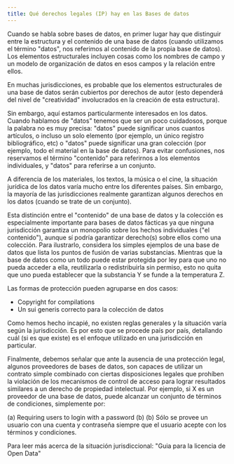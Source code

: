 ```yaml
---
title: Qué derechos legales (IP) hay en las Bases de datos
---
```


Cuando se habla sobre bases de datos, en primer lugar hay que distinguir entre la estructura y el contenido de una base de datos (cuando utilizamos el término "datos", nos referimos al contenido de la propia base de datos). Los elementos estructurales incluyen cosas como los nombres de campo y un modelo de organización de datos en esos campos y la relación entre ellos.

En muchas jurisdicciones, es probable que los elementos estructurales de una base de datos serán cubiertos por derechos de autor (esto dependerá del nivel de "creatividad" involucrados en la creación de esta estructura).

Sin embargo, aquí estamos particularmente interesados ​​en los datos. Cuando hablamos de "datos" tenemos que ser un poco cuidadosos, porque la palabra no es muy precisa: "datos" puede significar unos cuantos artículos, o incluso un solo elemento (por ejemplo, un único registro bibliográfico, etc) o "datos" puede significar una gran colección (por ejemplo, todo el material en la base de datos). Para evitar confusiones, nos reservamos el término "contenido" para referirnos a los elementos individuales, y "datos" para referirse a un conjunto.

A diferencia de los materiales, los textos, la música o el cine, la situación jurídica de los datos varía mucho entre los diferentes países. Sin embargo, la mayoría de las jurisdicciones realmente garantizan algunos derechos en los datos (cuando se trate de un conjunto).

Esta distinción entre el "contenido" de una base de datos y la colección es especialmente importante para bases de datos fácticas ya que ninguna jurisdicción garantiza un monopolio sobre los hechos individuales ("el contenido"), aunque sí podría garantizar derecho(s) sobre ellos como una colección. Para ilustrarlo, considera los simples ejemplos de una base de datos que lista los puntos de fusión de varias substancias. Mientras que la base de datos como un todo puede estar protegida por ley para que uno no pueda acceder a ella, reutilizarla o redistribuirla sin permiso, esto no quita que uno pueda establecer que la substancia Y se funde a la temperatura Z.

Las formas de protección pueden agruparse en dos casos:

-   Copyright for compilations
-   Un sui generis correcto para la colección de datos

Como hemos hecho incapié, no existen reglas generales y la situación varía según la jurisdicción. Es por esto que se procede país por país, detallando cuál (si es que existe) es el enfoque utilizado en una jurisdicción en particular.

Finalmente, debemos señalar que ante la ausencia de una protección legal, algunos proveedores de bases de datos, son capaces de utilizar un contrato simple combinado con ciertas disposiciones legales que prohíben la violación de los mecanismos de control de acceso para lograr resultados similares a un derecho de propiedad intelectual. Por ejemplo, si X es un proveedor de una base de datos, puede alcanzar un conjunto de términos de condiciones, simplemente por:

(a) Requiring users to login with a password (b) (b) Sólo se provee un usuario con una cuenta y contraseña siempre que el usuario acepte con los términos y condiciones.

Para leer más acerca de la situación jurisdiccional: "Guia para la licencia de Open Data"